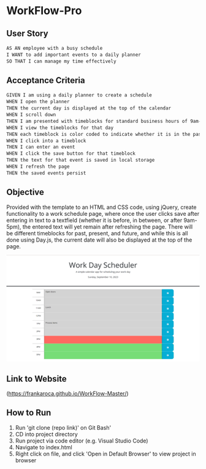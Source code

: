 # WorkFlow-Pro
## User Story

```md
AS AN employee with a busy schedule
I WANT to add important events to a daily planner
SO THAT I can manage my time effectively
```

## Acceptance Criteria

```md
GIVEN I am using a daily planner to create a schedule
WHEN I open the planner
THEN the current day is displayed at the top of the calendar
WHEN I scroll down
THEN I am presented with timeblocks for standard business hours of 9am-5pm
WHEN I view the timeblocks for that day
THEN each timeblock is color coded to indicate whether it is in the past, present, or future
WHEN I click into a timeblock
THEN I can enter an event
WHEN I click the save button for that timeblock
THEN the text for that event is saved in local storage
WHEN I refresh the page
THEN the saved events persist
```

## Objective

Provided with the template to an HTML and CSS code, using jQuery, create
functionality to a work schedule page, where once the user clicks save
after entering in text to a textfield (whether it is before, in
between, or after 9am-5pm), the entered text will yet remain after
refreshing the page. There will be different timeblocks for past,
present, and future, and while this is all done using Day.js, the
current date will also be displayed at the top of the page.

![img](./Assets/work-day-schedule-screenshot.png)

## Link to Website
(https://frankaroca.github.io/WorkFlow-Master/)

## How to Run

1. Run 'git clone (repo link)' on Git Bash'
2. CD into project directory
3. Run project via code editor (e.g. Visual Studio Code)
4. Navigate to index.html
5. Right click on file, and click 'Open in Default Browser' to view project in browser
